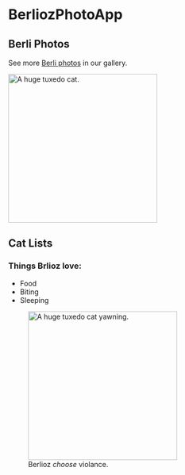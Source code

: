 <html>
  <body>
    <main>
      <h1>BerliozPhotoApp</h1>
      <section>
        <h2>Berli Photos</h2>
        <p>See more <a target="_blank" href="https://www.instagram.com/indoor_adventures_of_berlioz/">Berli photos</a> in our gallery.</p>
        <a href=" https://www.instagram.com/indoor_adventures_of_berlioz/m"><img src="https://i.imgur.com/ajIOnyl.jpeg" alt="A huge tuxedo cat." height="300" width="300"></a>
      </section>
      <section>
        <h2>Cat Lists</h2>
        <h3>Things Brlioz love:</h3>
        <ul>
          <li>Food</li>
          <li>Biting</li>
          <li>Sleeping</li>
        </ul>
<figure>
          <img src="https://i.imgur.com/ucpAIHi.jpeg" alt="A huge tuxedo cat yawning." height="300" width="300">
          <figcaption>Berlioz <em>choose</em> violance.</figcaption>  
        </figure>
</section>
    </main>
  </body>
</html>
